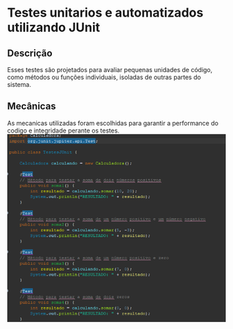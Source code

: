# Testes unitarios e automatizados utilizando JUnit

## Descrição
Esses testes são projetados para avaliar pequenas unidades de código, como métodos ou funções individuais, isoladas de outras partes do sistema. 

## Mecânicas
As mecanicas utilizadas foram escolhidas para garantir a performance do codigo e integridade perante os testes.
![JUNIT](JUNIT.PNG)
